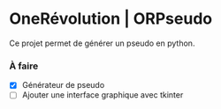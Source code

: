 # OneRévolution | ORPseudo
Ce projet permet de générer un pseudo en python.
### À faire

- [x] Générateur de pseudo
- [ ] Ajouter une interface graphique avec tkinter
